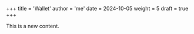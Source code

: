 +++
title = 'Wallet'
author = 'me'
date = 2024-10-05
weight = 5
draft = true
+++

This is a new content.